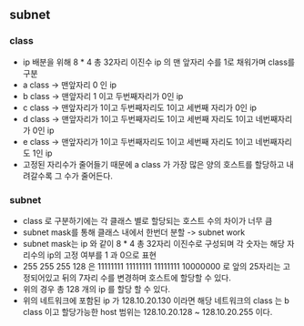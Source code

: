 
## subnet
### class
* ip 배분을 위해 8 * 4 총 32자리 이진수 ip 의 맨 앞자리 수를 1로 채워가며 class를 구분
* a class -> 맨앞자리 0 인 ip
* b class -> 맨앞자리 1 이고 두번째자리가 0인 ip
* c class -> 맨앞자리가 1이고 두번째자리도 1이고 세번째 자리가 0인 ip
* d class -> 맨앞자리가 1이고 두번째자리도 1이고 세번째 자리도 1이고 네번째자리가 0인 ip
* e class -> 맨앞자리가 1이고 두번째자리도 1이고 세번째 자리도 1이고 네번째자리도 1인 ip
* 고정된 자리수가 줄어들기 때문에 a class 가 가장 많은 양의 호스트를 할당하고 내려갈수록 그 수가 줄어든다.

### subnet
* class 로 구분하기에는 각 클래스 별로 할당되는 호스트 수의 차이가 너무 큼
* subnet mask를 통해 클래스 내에서 한번더 분할 -> subnet work
* subnet mask는 ip 와 같이 8 * 4 총 32자리 이진수로 구성되며 각 숫자는 해당 자리수의 ip의 고정 여부를 1 과 0으로 표현
* 255 255 255 128 은 11111111 11111111 11111111 10000000 로 앞의 25자리는 고정되어있고 뒤의 7자리 수를 변경하며 호스트에 할당할 수 있다.
* 위의 경우 총 128 개의 ip 를 할당 할 수 있다.
* 위의 네트워크에 포함된 ip 가 128.10.20.130 이라면 해당 네트워크의 class 는 b class 이고 할당가능한 host 범위는 128.10.20.128 ~ 128.10.20.255 이다.